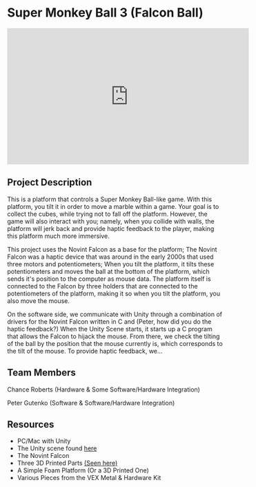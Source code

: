 # Super Monkey Ball 3 (Falcon Ball)

<iframe width="560" height="315" src="https://drive.google.com/file/d/1DUg0XQv8CPKBA6sZ_P78x3E6aWkN5Des/view?usp=sharing" frameborder="0" allow="autoplay; encrypted-media" allowfullscreen></iframe>

## Project Description

This is a platform that controls a Super Monkey Ball-like game. With this platform, you tilt it in order to move a marble within a game. Your goal is to collect the cubes, while trying not to fall off the platform. However, the game will also interact with you; namely, when you collide with walls, the platform will jerk back and provide haptic feedback to the player, making this platform much more immersive.

This project uses the Novint Falcon as a base for the platform; The Novint Falcon was a haptic device that was around in the early 2000s that used three motors and potentiometers; When you tilt the platform, it tilts these potentiometers and moves the ball at the bottom of the platform, which sends it's position to the computer as mouse data. The platform itself is connected to the Falcon by three holders that are connected to the potentiometers of the platform, making it so when you tilt the platform, you also move the mouse.

On the software side, we communicate with Unity through a combination of drivers for the Novint Falcon written in C and (Peter, how did you do the haptic feedback?) When the Unity Scene starts, it starts up a C program that allows the Falcon to hijack the mouse. From there, we check the tilting of the ball by the position that the mouse currently is, which corresponds to the tilt of the mouse. To provide haptic feedback, we...

## Team Members

Chance Roberts (Hardware & Some Software/Hardware Integration)

Peter Gutenko (Software & Software/Hardware Integration)

## Resources

* PC/Mac with Unity
* The Unity scene found [here](https://www.github.com/pgutenko/falconball)
* The Novint Falcon
* Three 3D Printed Parts [(Seen here)](https://drive.google.com/file/d/17SCNblyjmt6xiE_PzqIuWfQsTN8A_lu0/view?usp=sharing)
* A Simple Foam Platform (Or a 3D Printed One)
* Various Pieces from the VEX Metal & Hardware Kit
